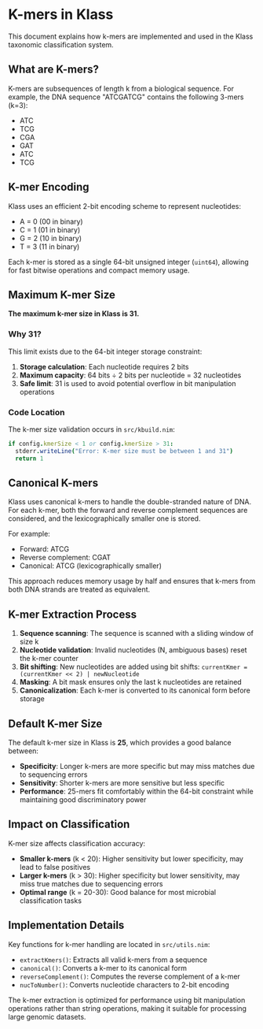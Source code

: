 # K-mers in Klass

This document explains how k-mers are implemented and used in the Klass taxonomic classification system.

## What are K-mers?

K-mers are subsequences of length k from a biological sequence. For example, the DNA sequence "ATCGATCG" contains the following 3-mers (k=3):
- ATC
- TCG
- CGA
- GAT
- ATC
- TCG

## K-mer Encoding

Klass uses an efficient 2-bit encoding scheme to represent nucleotides:

- A = 0 (00 in binary)
- C = 1 (01 in binary) 
- G = 2 (10 in binary)
- T = 3 (11 in binary)

Each k-mer is stored as a single 64-bit unsigned integer (`uint64`), allowing for fast bitwise operations and compact memory usage.

## Maximum K-mer Size

**The maximum k-mer size in Klass is 31.**

### Why 31?

This limit exists due to the 64-bit integer storage constraint:

1. **Storage calculation**: Each nucleotide requires 2 bits
2. **Maximum capacity**: 64 bits ÷ 2 bits per nucleotide = 32 nucleotides
3. **Safe limit**: 31 is used to avoid potential overflow in bit manipulation operations

### Code Location

The k-mer size validation occurs in `src/kbuild.nim`:

```nim
if config.kmerSize < 1 or config.kmerSize > 31:
  stderr.writeLine("Error: K-mer size must be between 1 and 31")
  return 1
```

## Canonical K-mers

Klass uses canonical k-mers to handle the double-stranded nature of DNA. For each k-mer, both the forward and reverse complement sequences are considered, and the lexicographically smaller one is stored.

For example:
- Forward: ATCG
- Reverse complement: CGAT
- Canonical: ATCG (lexicographically smaller)

This approach reduces memory usage by half and ensures that k-mers from both DNA strands are treated as equivalent.

## K-mer Extraction Process

1. **Sequence scanning**: The sequence is scanned with a sliding window of size k
2. **Nucleotide validation**: Invalid nucleotides (N, ambiguous bases) reset the k-mer counter
3. **Bit shifting**: New nucleotides are added using bit shifts: `currentKmer = (currentKmer << 2) | newNucleotide`
4. **Masking**: A bit mask ensures only the last k nucleotides are retained
5. **Canonicalization**: Each k-mer is converted to its canonical form before storage

## Default K-mer Size

The default k-mer size in Klass is **25**, which provides a good balance between:
- **Specificity**: Longer k-mers are more specific but may miss matches due to sequencing errors
- **Sensitivity**: Shorter k-mers are more sensitive but less specific
- **Performance**: 25-mers fit comfortably within the 64-bit constraint while maintaining good discriminatory power

## Impact on Classification

K-mer size affects classification accuracy:

- **Smaller k-mers** (k < 20): Higher sensitivity but lower specificity, may lead to false positives
- **Larger k-mers** (k > 30): Higher specificity but lower sensitivity, may miss true matches due to sequencing errors
- **Optimal range** (k = 20-30): Good balance for most microbial classification tasks

## Implementation Details

Key functions for k-mer handling are located in `src/utils.nim`:

- `extractKmers()`: Extracts all valid k-mers from a sequence
- `canonical()`: Converts a k-mer to its canonical form
- `reverseComplement()`: Computes the reverse complement of a k-mer
- `nucToNumber()`: Converts nucleotide characters to 2-bit encoding

The k-mer extraction is optimized for performance using bit manipulation operations rather than string operations, making it suitable for processing large genomic datasets.